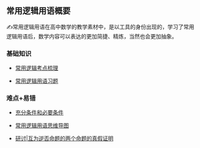 ## 常用逻辑用语概要<!-- {docsify-ignore} -->

:writing_hand:常用逻辑用语在高中数学的教学素材中，是以工具的身份出现的，学习了常用逻辑用语后，数学内容可以表达的更加简捷、精炼，当然也会更加抽象。

### 基础知识

*  <a  href="http://www.cnblogs.com/wanghai0666/p/7327948.html"  target="_blank">常用逻辑考点梳理</a>

*  <a  href=" http://www.cnblogs.com/wanghai0666/p/6726500.html"  target="_blank">常用逻辑用语习题</a>

### 难点+易错

*  <a  href="https://www.cnblogs.com/wanghai0666/p/7620427.html"  target="_blank">充分条件和必要条件</a>

*  [常用逻辑用语思维导图](https://www.cnblogs.com/wanghai0666/p/15262841.html)

*  [研讨|互为逆否命题的两个命题的真假证明](https://www.cnblogs.com/wanghai0666/p/14055978.html)
